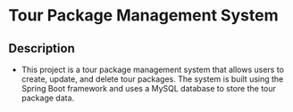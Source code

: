 # Tour Package Management System
## Description
- This project is a tour package management system that allows users to create, update, and delete tour packages. The system is built using the Spring Boot framework and uses a MySQL database to store the tour package data.